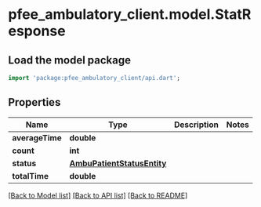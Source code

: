 # pfee_ambulatory_client.model.StatResponse

## Load the model package
```dart
import 'package:pfee_ambulatory_client/api.dart';
```

## Properties
Name | Type | Description | Notes
------------ | ------------- | ------------- | -------------
**averageTime** | **double** |  | 
**count** | **int** |  | 
**status** | [**AmbuPatientStatusEntity**](AmbuPatientStatusEntity.md) |  | 
**totalTime** | **double** |  | 

[[Back to Model list]](../README.md#documentation-for-models) [[Back to API list]](../README.md#documentation-for-api-endpoints) [[Back to README]](../README.md)


